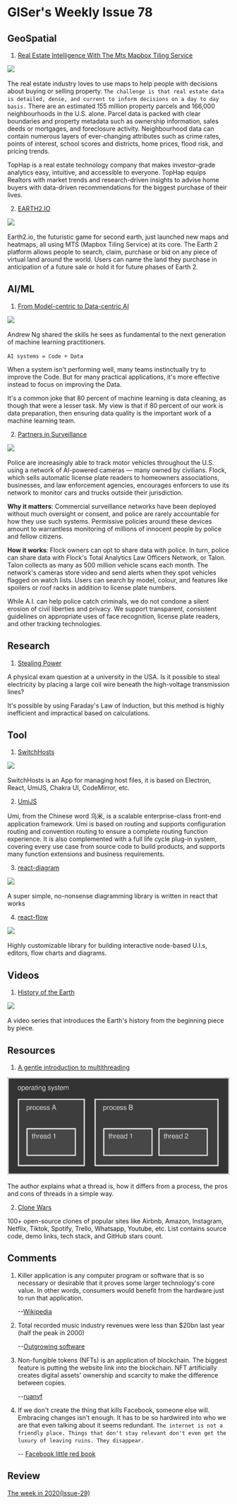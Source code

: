 # GISer's Weekly Issue 78

## GeoSpatial

1. [Real Estate Intelligence With The Mts Mapbox Tiling Service](https://www.mapbox.com/blog/real-estate-intelligence-with-the-mts-mapbox-tiling-service)

![](https://assets.website-files.com/5f2a93fe880654a977c51043/60494cc2eb3b871c6597a0dd_image2.png)

The real estate industry loves to use maps to help people with decisions about buying or selling property. `The challenge is that real estate data is detailed, dense, and current to inform decisions on a day to day basis.` There are an estimated 155 million property parcels and 166,000 neighbourhoods in the U.S. alone. Parcel data is packed with clear boundaries and property metadata such as ownership information, sales deeds or mortgages, and foreclosure activity. Neighbourhood data can contain numerous layers of ever-changing attributes such as crime rates, points of interest, school scores and districts, home prices, flood risk, and pricing trends.

TopHap is a real estate technology company that makes investor-grade analytics easy, intuitive, and accessible to everyone. TopHap equips Realtors with market trends and research-driven insights to advise home buyers with data-driven recommendations for the biggest purchase of their lives.

2. [EARTH2.IO](https://www.mapbox.com/blog/earth2-io-the-futuristic-game-launches-heat-maps-powered-by-mts-mapbox-tiling-service)

![](https://assets.website-files.com/5f2a93fe880654a977c51043/6037ae55576cc1228532dcd8_image5.png)

Earth2.io, the futuristic game for second earth, just launched new maps and heatmaps, all using MTS (Mapbox Tiling Service) at its core. The Earth 2 platform allows people to search, claim, purchase or bid on any piece of virtual land around the world. Users can name the land they purchase in anticipation of a future sale or hold it for future phases of Earth 2.

## AI/ML

1. [From Model-centric to Data-centric AI](https://www.deeplearning.ai/the-batch/issue-84/)

![](https://www.deeplearning.ai/wp-content/uploads/2021/03/Screen-Shot-2021-03-24-at-1.08.18-PM-copy.png)

Andrew Ng shared the skills he sees as fundamental to the next generation of machine learning practitioners.

`AI systems = Code + Data`

When a system isn't performing well, many teams instinctually try to improve the Code. But for many practical applications, it's more effective instead to focus on improving the Data.

It's a common joke that 80 percent of machine learning is data cleaning, as though that were a lesser task. My view is that if 80 percent of our work is data preparation, then ensuring data quality is the important work of a machine learning team.

2. [Partners in Surveillance](https://www.deeplearning.ai/the-batch/issue-84/)

![](https://www.deeplearning.ai/wp-content/uploads/2021/03/ezgif.com-gif-maker-2021-03-08T132001.099.gif)

Police are increasingly able to track motor vehicles throughout the U.S. using a network of AI-powered cameras — many owned by civilians. Flock, which sells automatic license plate readers to homeowners associations, businesses, and law enforcement agencies, encourages enforcers to use its network to monitor cars and trucks outside their jurisdiction.

**Why it matters**: Commercial surveillance networks have been deployed without much oversight or consent, and police are rarely accountable for how they use such systems. Permissive policies around these devices amount to warrantless monitoring of millions of innocent people by police and fellow citizens.

**How it works**: Flock owners can opt to share data with police. In turn, police can share data with Flock's Total Analytics Law Officers Network, or Talon. Talon collects as many as 500 million vehicle scans each month. The network's cameras store video and send alerts when they spot vehicles flagged on watch lists. Users can search by model, colour, and features like spoilers or roof racks in addition to license plate numbers.

While A.I. can help police catch criminals, we do not condone a silent erosion of civil liberties and privacy. We support transparent, consistent guidelines on appropriate uses of face recognition, license plate readers, and other tracking technologies.

## Research

1. [Stealing Power](https://users.physics.unc.edu/~deardorf/phys25/rwp/exam1rwpsolution.html)

A physical exam question at a university in the USA. Is it possible to steal electricity by placing a large coil wire beneath the high-voltage transmission lines?

It's possible by using Faraday's Law of Induction, but this method is highly inefficient and impractical based on calculations.

## Tool

1. [SwitchHosts](https://github.com/oldj/SwitchHosts)

![](https://raw.githubusercontent.com/oldj/SwitchHosts/master/screenshots/sh_light.png)

SwitchHosts is an App for managing host files, it is based on Electron, React, UmiJS, Chakra UI, CodeMirror, etc.

2. [UmiJS](https://umijs.org/docs)

Umi, from the Chinese word 乌米, is a scalable enterprise-class front-end application framework. Umi is based on routing and supports configuration routing and convention routing to ensure a complete routing function experience. It is also complemented with a full life cycle plug-in system, covering every use case from source code to build products, and supports many function extensions and business requirements.

3. [react-diagram](https://github.com/projectstorm/react-diagrams)

![](https://github.com/projectstorm/react-diagrams/raw/master/.gitbook/assets/example1.jpg)

A super simple, no-nonsense diagramming library is written in react that works

4. [react-flow](https://github.com/wbkd/react-flow)

![](https://user-images.githubusercontent.com/2857535/95224198-b2540000-07fa-11eb-832d-361d72d60345.jpg)

Highly customizable library for building interactive node-based U.I.s, editors, flow charts and diagrams.

## Videos

1. [History of the Earth](https://www.youtube.com/c/HistoryoftheEarth/videos)

![](https://camo.githubusercontent.com/f0fc21714d41e2736865645d6a96ea291e8eaf693fd0db51d97a12d24d1e0c2c/68747470733a2f2f63646e2e6265656b6b612e636f6d2f626c6f67696d672f61737365742f3230323130332f6267323032313033303830352e6a7067)

A video series that introduces the Earth's history from the beginning piece by piece.

## Resources

1. [A gentle introduction to multithreading](https://www.internalpointers.com/post/gentle-introduction-multithreading)

![](https://raw.githubusercontent.com/monocasual/internalpointers-files/master/2019/02/processes-threads.png)

The author explains what a thread is, how it differs from a process, the pros and cons of threads in a simple way.

2. [Clone Wars](https://github.com/GorvGoyl/Clone-Wars)

100+ open-source clones of popular sites like Airbnb, Amazon, Instagram, Netflix, Tiktok, Spotify, Trello, Whatsapp, Youtube, etc. List contains source code, demo links, tech stack, and GitHub stars count.

## Comments

1.  Killer application is any computer program or software that is so necessary or desirable that it proves some larger technology's core value. In other words, consumers would benefit from the hardware just to run that application.

    --[Wikipedia](https://en.wikipedia.org/wiki/Killer_application)

2.  Total recorded music industry revenues were less than $20bn last year (half the peak in 2000)

    --[Outgrowing software](https://www.ben-evans.com/benedictevans/2021/3/18/outgrowing-software)

3.  Non-fungible tokens (NFTs) is an application of blockchain. The biggest feature is putting the website link into the blockchain. NFT artificially creates digital assets' ownership and scarcity to make the difference between copies.

    --[ruanyf](https://github.com/ruanyf/weekly/blob/master/docs/issue-151.md)

4.  If we don't create the thing that kills Facebook, someone else will. Embracing changes isn't enough. It has to be so hardwired into who we are that even talking about it seems redundant. `The internet is not a friendly place. Things that don't stay relevant don't even get the luxury of leaving ruins. They disappear.`

    -- [Facebook little red book](https://twitter.com/antoniogm/status/1365795467376824320)

## Review

[The week in 2020(Issue-29)](https://github.com/lkcozy/weekly/blob/master/docs/issue-29.md)

